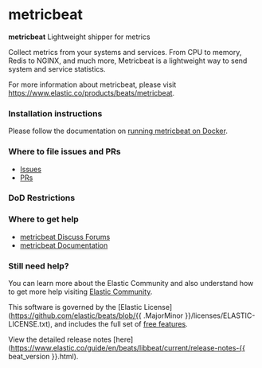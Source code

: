 # metricbeat

**metricbeat** Lightweight shipper for metrics

Collect metrics from your systems and services. From CPU to memory, Redis to NGINX, and much more, Metricbeat is a lightweight way to send system and service statistics.

For more information about metricbeat, please visit
https://www.elastic.co/products/beats/metricbeat.

### Installation instructions

Please follow the documentation on [running metricbeat on Docker](https://www.elastic.co/guide/en/beats/metricbeat/current/running-on-docker.html).

### Where to file issues and PRs

- [Issues](https://github.com/elastic/beats/issues)
- [PRs](https://github.com/elastic/beats/pulls)

### DoD Restrictions

### Where to get help

- [metricbeat Discuss Forums](https://discuss.elastic.co/tags/c/elastic-stack/beats/28/metricbeat)
- [metricbeat Documentation](https://www.elastic.co/guide/en/beats/metricbeat/current/index.html)

### Still need help?

You can learn more about the Elastic Community and also understand how to get more help
visiting [Elastic Community](https://www.elastic.co/community).

This software is governed by the [Elastic
License](https://github.com/elastic/beats/blob/{{ .MajorMinor }}/licenses/ELASTIC-LICENSE.txt),
and includes the full set of [free
features](https://www.elastic.co/subscriptions).

View the detailed release notes
[here](https://www.elastic.co/guide/en/beats/libbeat/current/release-notes-{{ beat_version }}.html).
